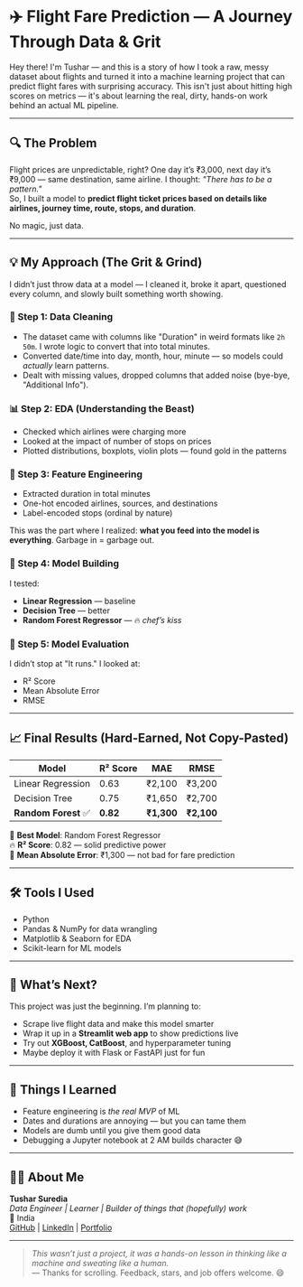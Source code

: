 # ✈️ Flight Fare Prediction — A Journey Through Data & Grit

Hey there! I'm Tushar — and this is a story of how I took a raw, messy dataset about flights and turned it into a machine learning project that can predict flight fares with surprising accuracy. This isn't just about hitting high scores on metrics — it's about learning the real, dirty, hands-on work behind an actual ML pipeline.

---

## 🔍 The Problem

Flight prices are unpredictable, right? One day it’s ₹3,000, next day it’s ₹9,000 — same destination, same airline. I thought: _"There has to be a pattern."_  
So, I built a model to **predict flight ticket prices based on details like airlines, journey time, route, stops, and duration**.

No magic, just data.

---

## 💡 My Approach (The Grit & Grind)

I didn’t just throw data at a model — I cleaned it, broke it apart, questioned every column, and slowly built something worth showing.

### 🧹 Step 1: Data Cleaning
- The dataset came with columns like "Duration" in weird formats like `2h 50m`. I wrote logic to convert that into total minutes.
- Converted date/time into day, month, hour, minute — so models could *actually* learn patterns.
- Dealt with missing values, dropped columns that added noise (bye-bye, "Additional Info").

### 📊 Step 2: EDA (Understanding the Beast)
- Checked which airlines were charging more
- Looked at the impact of number of stops on prices
- Plotted distributions, boxplots, violin plots — found gold in the patterns

### 🧱 Step 3: Feature Engineering
- Extracted duration in total minutes
- One-hot encoded airlines, sources, and destinations
- Label-encoded stops (ordinal by nature)

This was the part where I realized: **what you feed into the model is everything**. Garbage in = garbage out.

### 🤖 Step 4: Model Building
I tested:
- **Linear Regression** — baseline
- **Decision Tree** — better
- **Random Forest Regressor** — 🔥 *chef’s kiss*

### 🧪 Step 5: Model Evaluation
I didn’t stop at "It runs." I looked at:
- R² Score
- Mean Absolute Error
- RMSE

---

## 📈 Final Results (Hard-Earned, Not Copy-Pasted)

| Model                 | R² Score | MAE      | RMSE     |
|----------------------|----------|----------|----------|
| Linear Regression     | 0.63     | ₹2,100   | ₹3,200   |
| Decision Tree         | 0.75     | ₹1,650   | ₹2,700   |
| **Random Forest** ✅  | **0.82** | **₹1,300** | **₹2,100** |

🎯 **Best Model**: Random Forest Regressor  
🔥 **R² Score**: 0.82 — solid predictive power  
💸 **Mean Absolute Error**: ₹1,300 — not bad for fare prediction

---

## 🛠️ Tools I Used

- Python
- Pandas & NumPy for data wrangling
- Matplotlib & Seaborn for EDA
- Scikit-learn for ML models

---

## 🚀 What’s Next?

This project was just the beginning. I’m planning to:
- Scrape live flight data and make this model smarter
- Wrap it up in a **Streamlit web app** to show predictions live
- Try out **XGBoost, CatBoost**, and hyperparameter tuning
- Maybe deploy it with Flask or FastAPI just for fun

---

## 🤯 Things I Learned

- Feature engineering is *the real MVP* of ML
- Dates and durations are annoying — but you can tame them
- Models are dumb until you give them good data
- Debugging a Jupyter notebook at 2 AM builds character 😅

---

## 🙋‍♂️ About Me

**Tushar Suredia**  
_Data Engineer | Learner | Builder of things that (hopefully) work_  
📍 India  
[GitHub](#) | [LinkedIn](#) | [Portfolio](#)

---

> _This wasn’t just a project, it was a hands-on lesson in thinking like a machine and sweating like a human._  
> — Thanks for scrolling. Feedback, stars, and job offers welcome. 😄
